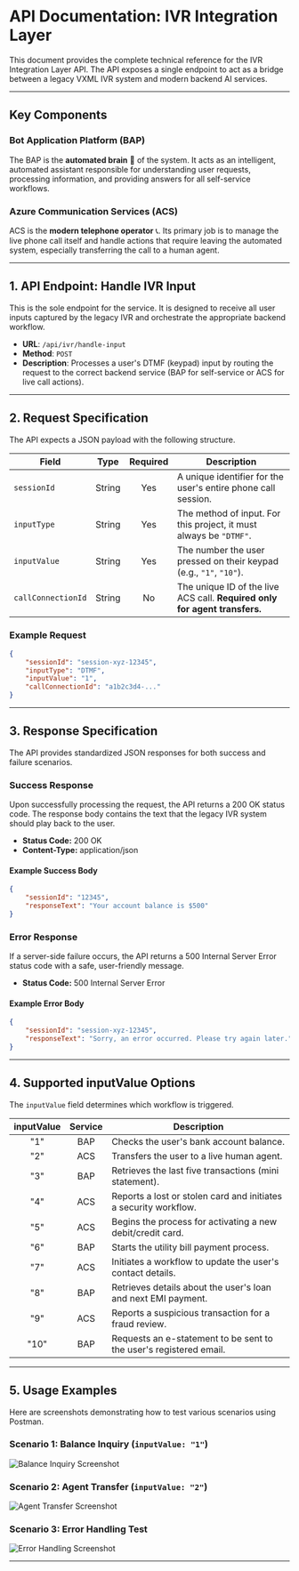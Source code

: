 # API Documentation: IVR Integration Layer

This document provides the complete technical reference for the IVR Integration Layer API. The API exposes a single endpoint to act as a bridge between a legacy VXML IVR system and modern backend AI services.

---

## Key Components

### Bot Application Platform (BAP)

The BAP is the **automated brain** 🤖 of the system. It acts as an intelligent, automated assistant responsible for understanding user requests, processing information, and providing answers for all self-service workflows.

### Azure Communication Services (ACS)

ACS is the **modern telephone operator** 📞. Its primary job is to manage the live phone call itself and handle actions that require leaving the automated system, especially transferring the call to a human agent.

---

## 1. API Endpoint: Handle IVR Input

This is the sole endpoint for the service. It is designed to receive all user inputs captured by the legacy IVR and orchestrate the appropriate backend workflow.

- **URL**: `/api/ivr/handle-input`
- **Method**: `POST`
- **Description**: Processes a user's DTMF (keypad) input by routing the request to the correct backend service (BAP for self-service or ACS for live call actions).

---

## 2. Request Specification

The API expects a JSON payload with the following structure.

| Field              |  Type  | Required | Description                                                                |
| ------------------ | :----: | :------: | -------------------------------------------------------------------------- |
| `sessionId`        | String |   Yes    | A unique identifier for the user's entire phone call session.              |
| `inputType`        | String |   Yes    | The method of input. For this project, it must always be `"DTMF"`.         |
| `inputValue`       | String |   Yes    | The number the user pressed on their keypad (e.g., `"1"`, `"10"`).         |
| `callConnectionId` | String |    No    | The unique ID of the live ACS call. **Required only for agent transfers.** |

### Example Request

```json
{
    "sessionId": "session-xyz-12345",
    "inputType": "DTMF",
    "inputValue": "1",
    "callConnectionId": "a1b2c3d4-..."
}
```

---

## 3. Response Specification

The API provides standardized JSON responses for both success and failure scenarios.

### Success Response

Upon successfully processing the request, the API returns a 200 OK status code. The response body contains the text that the legacy IVR system should play back to the user.

- **Status Code:** 200 OK
- **Content-Type:** application/json

#### Example Success Body

```json
{
    "sessionId": "12345",
    "responseText": "Your account balance is $500"
}
```

### Error Response

If a server-side failure occurs, the API returns a 500 Internal Server Error status code with a safe, user-friendly message.

- **Status Code:** 500 Internal Server Error

#### Example Error Body

```json
{
    "sessionId": "session-xyz-12345",
    "responseText": "Sorry, an error occurred. Please try again later."
}
```

---

## 4. Supported inputValue Options

The `inputValue` field determines which workflow is triggered.

| inputValue | Service | Description                                                        |
|:----------:|:-------:|--------------------------------------------------------------------|
|     "1"    |  BAP    | Checks the user's bank account balance.                            |
|     "2"    |  ACS    | Transfers the user to a live human agent.                          |
|     "3"    |  BAP    | Retrieves the last five transactions (mini statement).             |
|     "4"    |  ACS    | Reports a lost or stolen card and initiates a security workflow.   |
|     "5"    |  ACS    | Begins the process for activating a new debit/credit card.         |
|     "6"    |  BAP    | Starts the utility bill payment process.                           |
|     "7"    |  ACS    | Initiates a workflow to update the user's contact details.         |
|     "8"    |  BAP    | Retrieves details about the user's loan and next EMI payment.      |
|     "9"    |  ACS    | Reports a suspicious transaction for a fraud review.               |
|    "10"    |  BAP    | Requests an e-statement to be sent to the user's registered email. |

---

## 5. Usage Examples

Here are screenshots demonstrating how to test various scenarios using Postman.

### Scenario 1: Balance Inquiry (`inputValue: "1"`)

![Balance Inquiry Screenshot](../assets/one.png)

### Scenario 2: Agent Transfer (`inputValue: "2"`)

![Agent Transfer Screenshot](../assets/two.png)

### Scenario 3: Error Handling Test

![Error Handling Screenshot](../assets/three.png)

---
